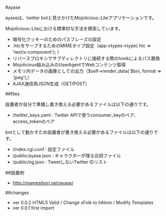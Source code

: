#ayase

ayaseは、twitter botと見せかけたMojolicious::Liteアプリケーションです。

Mojolicious::Liteにおける標準的な手法を模索しています。

* 暗号化クッキーのためのパスフレーズの設定
* .htcをサーブするためのMIMEタイプ設定（app->types->type( htc => 'text/x-component'); ）
* リバースプロキシでサブディレクトリに接続する際のhookによるパス置換
* Mojolicious組み込みのUserAgentでWebコンテンツ取得
* メモリ内データの画像としての出力（$self->render_data( $bin,  format => 'jpeg');）
* AJAX通信用JSON生成（GET/POST）

##files

設置者が自分で準備し書き換える必要があるファイルは以下の通りです。

* /twitter_keys.yaml : Twitter APIで使うconsumer_keyのペア、access_tokenのペア

botとして動かすため設置者が書き換える必要があるファイルは以下の通りです。

* /index.cgi.conf : 設定ファイル
* /public/ayase.json : キャラクターが喋る台詞ファイル
* /public/ng.json : TweetしないTwitter IDリスト

##設置例

* http://mamesibori.net/ayase/

##changes

* ver 0.0.2 HTML5 Valid / Change xFolk to hAtom / Modify Templates
* ver 0.0.1 first import
